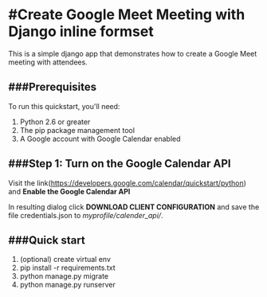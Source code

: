 #Create Google Meet Meeting with Django inline formset
==================

This is a simple django app that demonstrates how to create a Google Meet meeting with attendees.

###Prerequisites
-------------

To run this quickstart, you'll need:

1. Python 2.6 or greater
2. The pip package management tool
4. A Google account with Google Calendar enabled

###Step 1: Turn on the Google Calendar API
---------------------------------------
Visit the link(https://developers.google.com/calendar/quickstart/python) and **Enable the Google Calendar API** 

In resulting dialog click **DOWNLOAD CLIENT CONFIGURATION** and save the file credentials.json to *myprofile/calender_api/*.

###Quick start
-----------
1. (optional) create virtual env
2. pip install -r requirements.txt
4. python manage.py migrate
5. python manage.py runserver 

